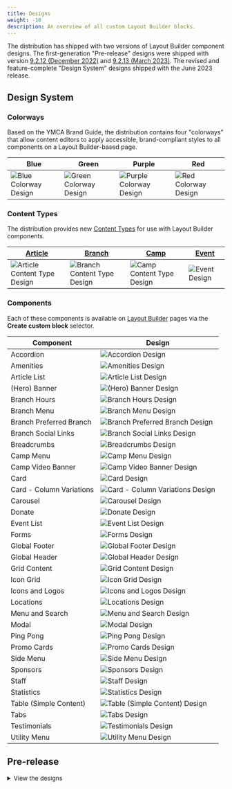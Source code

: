 ```yaml
---
title: Designs
weight: -10
description: An overview of all custom Layout Builder blocks.
---
```


The distribution has shipped with two versions of Layout Builder component designs. The first-generation "Pre-release" designs were shipped with version [9.2.12 (December 2022)](https://github.com/YCloudYUSA/yusaopeny/releases/tag/9.2.12.1) and [9.2.13 (March 2023)](https://github.com/YCloudYUSA/yusaopeny/releases/tag/9.2.13.0). The revised and feature-complete "Design System" designs shipped with the June 2023 release.

## Design System

### Colorways

Based on the YMCA Brand Guide, the distribution contains four "colorways" that allow content editors to apply accessible, brand-compliant styles to all components on a Layout Builder-based page.

| Blue                                                                                      | Green                                                                                       | Purple                                                                                        | Red                                                                                     |
|-------------------------------------------------------------------------------------------|---------------------------------------------------------------------------------------------|-----------------------------------------------------------------------------------------------|-----------------------------------------------------------------------------------------|
| ![Blue Colorway Design](<../../../../../assets/img/designs/lb-ui-kit/Blue Colourway.jpg>) | ![Green Colorway Design](<../../../../../assets/img/designs/lb-ui-kit/Green Colourway.jpg>) | ![Purple Colorway Design](<../../../../../assets/img/designs/lb-ui-kit/Purple Colourway.jpg>) | ![Red Colorway Design](<../../../../../assets/img/designs/lb-ui-kit/Red Colourway.jpg>) |

### Content Types

The distribution provides new [Content Types](../../content-types) for use with Layout Builder components.

| [Article](../../content-types/lb-article)                                                    | [Branch](../../content-types/lb-branch)                                                    | [Camp](../../content-types/lb-branch)                                                   | [Event](../../content-types/lb-event)                                                  |
|----------------------------------------------------------------------------------------------|--------------------------------------------------------------------------------------------|-----------------------------------------------------------------------------------------|----------------------------------------------------------------------------------------|
| ![Article Content Type Design](<../../../../../assets/img/designs/lb-ui-kit/Article CT.jpg>) | ![Branch Content Type Design](<../../../../../assets/img/designs/lb-ui-kit/Branch CT.jpg>) | ![Camp Content Type Design](<../../../../../assets/img/designs/lb-ui-kit/Camp CT.jpg>) | ![Event Design](<../../../../../assets/img/designs/lb-ui-kit/Event.jpg>) |

### Components

Each of these components is available on [Layout Builder](../) pages via the **Create custom block** selector.

| Component                | Design                                                                                                         |
|--------------------------|----------------------------------------------------------------------------------------------------------------|
| Accordion                | ![Accordion Design](<../../../../../assets/img/designs/lb-ui-kit/Accordion.jpg>)                               |
| Amenities                | ![Amenities Design](<../../../../../assets/img/designs/lb-ui-kit/Amenities.jpg>)                               |
| Article List             | ![Article List Design](<../../../../../assets/img/designs/lb-ui-kit/Article List.jpg>)                         |
| (Hero) Banner            | ![(Hero) Banner Design](<../../../../../assets/img/designs/lb-ui-kit/Banner.jpg>)                              |
| Branch Hours             | ![Branch Hours Design](<../../../../../assets/img/designs/lb-ui-kit/Branch Hours.jpg>)                         |
| Branch Menu              | ![Branch Menu Design](<../../../../../assets/img/designs/lb-ui-kit/Branch Menu.jpg>)                           |
| Branch Preferred Branch  | ![Branch Preferred Branch Design](<../../../../../assets/img/designs/lb-ui-kit/Branch Preferred Branch.jpg>)   |
| Branch Social Links      | ![Branch Social Links Design](<../../../../../assets/img/designs/lb-ui-kit/Branch Social Links.jpg>)           |
| Breadcrumbs              | ![Breadcrumbs Design](<../../../../../assets/img/designs/lb-ui-kit/Breadcrumbs.jpg>)                           |
| Camp Menu                | ![Camp Menu Design](<../../../../../assets/img/designs/lb-ui-kit/Camp Menu.jpg>)                               |
| Camp Video Banner        | ![Camp Video Banner Design](<../../../../../assets/img/designs/lb-ui-kit/Camp Video Banner.jpg>)               |
| Card                     | ![Card Design](<../../../../../assets/img/designs/lb-ui-kit/Card.jpg>)                                         |
| Card - Column Variations | ![Card - Column Variations Design](<../../../../../assets/img/designs/lb-ui-kit/Card - Column Variations.jpg>) |
| Carousel                 | ![Carousel Design](<../../../../../assets/img/designs/lb-ui-kit/Carousel.jpg>)                                 |
| Donate                   | ![Donate Design](<../../../../../assets/img/designs/lb-ui-kit/Donate.jpg>)                                     |                                     |
| Event List               | ![Event List Design](<../../../../../assets/img/designs/lb-ui-kit/Event List.jpg>)                             |
| Forms                    | ![Forms Design](<../../../../../assets/img/designs/lb-ui-kit/Forms.jpg>)                                       |
| Global Footer            | ![Global Footer Design](<../../../../../assets/img/designs/lb-ui-kit/Global Footer.jpg>)                       |
| Global Header            | ![Global Header Design](<../../../../../assets/img/designs/lb-ui-kit/Global Header.jpg>)                       |
| Grid Content             | ![Grid Content Design](<../../../../../assets/img/designs/lb-ui-kit/Grid Content.jpg>)                         |
| Icon Grid                | ![Icon Grid Design](<../../../../../assets/img/designs/lb-ui-kit/Icon Grid.png>)                               |
| Icons and Logos          | ![Icons and Logos Design](<../../../../../assets/img/designs/lb-ui-kit/Icons _ Other Branded Assets.jpg>)      |
| Locations                | ![Locations Design](<../../../../../assets/img/designs/lb-ui-kit/Locations.jpg>)                               |
| Menu and Search          | ![Menu and Search Design](<../../../../../assets/img/designs/lb-ui-kit/Menu and Search.jpg>)                   |
| Modal                    | ![Modal Design](<../../../../../assets/img/designs/lb-ui-kit/Modal.jpg>)                                       |
| Ping Pong                | ![Ping Pong Design](<../../../../../assets/img/designs/lb-ui-kit/Ping Pong.jpg>)                               |
| Promo Cards              | ![Promo Cards Design](<../../../../../assets/img/designs/lb-ui-kit/Promo Cards.jpg>)                           |
| Side Menu                | ![Side Menu Design](<../../../../../assets/img/designs/lb-ui-kit/Side Menu.jpg>)                               |
| Sponsors                 | ![Sponsors Design](<../../../../../assets/img/designs/lb-ui-kit/Sponsors.jpg>)                                 |
| Staff                    | ![Staff Design](<../../../../../assets/img/designs/lb-ui-kit/Staff.jpg>)                                       |
| Statistics               | ![Statistics Design](<../../../../../assets/img/designs/lb-ui-kit/Statistics.jpg>)                             |
| Table (Simple Content)   | ![Table (Simple Content) Design](<../../../../../assets/img/designs/lb-ui-kit/Table.jpg>)                      |
| Tabs                     | ![Tabs Design](<../../../../../assets/img/designs/lb-ui-kit/Tabs.jpg>)                                         |
| Testimonials             | ![Testimonials Design](<../../../../../assets/img/designs/lb-ui-kit/Testimonials.jpg>)                         |
| Utility Menu             | ![Utility Menu Design](<../../../../../assets/img/designs/lb-ui-kit/Utility Menu.jpg>)                         |

## Pre-release

<details>
<summary>View the designs</summary>

| Component                            | Mobile                                                                                                      | Desktop                                                                                                       |
|--------------------------------------|-------------------------------------------------------------------------------------------------------------|---------------------------------------------------------------------------------------------------------------|
| Accordion                            | ![Accordion Mobile Design](<../../../../../assets/img/designs/lb/Accordion Mobile.png>)                     | ![Accordion Desktop Design](<../../../../../assets/img/designs/lb/Accordion Desktop.png>)                     |
| Article (/News /Blog /Press Release) | ![Article Mobile Design](<../../../../../assets/img/designs/lb/Article Mobile.png>)                         | ![Article Desktop Design](<../../../../../assets/img/designs/lb/Article Desktop.png>)                         |
| Branch                               | ![Branch Location Mobile Design](<../../../../../assets/img/designs/lb/Branch Location Mobile.png>)         | ![Branch Location Desktop Design](<../../../../../assets/img/designs/lb/Branch Location Desktop.png>)         |
| Branch Amenities                     | ![Branch Amenities Mobile Design](<../../../../../assets/img/designs/lb/Branch Amenities Mobile.png>)       | ![Branch Amenities Desktop Design](<../../../../../assets/img/designs/lb/Branch Amenities Desktop.png>)       |
| Branch Hours                         | ![Branch Hours Mobile Design](<../../../../../assets/img/designs/lb/Branch Hours Mobile.png>)               | ![Branch Hours Desktop Design](<../../../../../assets/img/designs/lb/Branch Hours Desktop.png>)               |
| Branch Menu                          | ![Branch Menu Mobile Design](<../../../../../assets/img/designs/lb/Branch Menu Mobile.png>)                 | ![Branch Menu Desktop Design](<../../../../../assets/img/designs/lb/Branch Menu Desktop.png>)                 |
| Branch Social Links                  | ![Branch Social Links Mobile Design](<../../../../../assets/img/designs/lb/Branch Social Links Mobile.png>) | ![Branch Social Links Desktop Design](<../../../../../assets/img/designs/lb/Branch Social Links Desktop.png>) |
| Breadcrumbs                          | ![Breadcrumbs Mobile Design](<../../../../../assets/img/designs/lb/Breadcrumbs Mobile.png>)                 | ![Breadcrumbs Desktop Design](<../../../../../assets/img/designs/lb/Breadcrumbs Desktop.png>)                 |
| Cards                                | ![Cards Mobile Design](<../../../../../assets/img/designs/lb/Cards Mobile.png>)                             | ![Cards Desktop Design](<../../../../../assets/img/designs/lb/Cards Desktop.png>)                             |
| Carousels                            | ![Carousels Mobile Design](<../../../../../assets/img/designs/lb/Carousels Mobile.png>)                     | ![Carousels Desktop Design](<../../../../../assets/img/designs/lb/Carousels Desktop.png>)                     |
| Event                                | ![Events Mobile Design](<../../../../../assets/img/designs/lb/Events Mobile.png>)                           | ![Event Desktop Design](<../../../../../assets/img/designs/lb/Event Desktop.png>)                             |
| Grid Content                         | ![Grid Content Mobile Design](<../../../../../assets/img/designs/lb/Grid Content Mobile.png>)               | ![Grid Content Desktop Design](<../../../../../assets/img/designs/lb/Grid Content Desktop.png>)               |
| Hero Banner                          | ![Hero Banner Mobile Design](<../../../../../assets/img/designs/lb/Hero Banner Mobile.png>)                 | ![Hero Banner Desktop Design](<../../../../../assets/img/designs/lb/Hero Banner Desktop.png>)                 |
| Modals                               | ![Modals Mobile Design](<../../../../../assets/img/designs/lb/Modals Mobile.png>)                           | ![Modals Desktop Design](<../../../../../assets/img/designs/lb/Modals Desktop.png>)                           |
| Modals                               | ![Modals Mobile Design](<../../../../../assets/img/designs/lb/Modals Mobile.png>)                           | ![Modals Desktop Design](<../../../../../assets/img/designs/lb/Modals Desktop.png>)                           |
| Partners (/Sponsors)                 | ![Sponsors Mobile Design](<../../../../../assets/img/designs/lb/Sponsors Mobile.png>)                       | ![Sponsors Desktop Design](<../../../../../assets/img/designs/lb/Sponsors Desktop.png>)                       |
| Ping Pong                            | ![Ping Pong Mobile Design](<../../../../../assets/img/designs/lb/Ping Pong Mobile.png>)                     | ![Ping Pong Desktop Design](<../../../../../assets/img/designs/lb/Ping Pong Desktop.png>)                     |
| Promo Cards                          | ![Promo Cards Mobile Design](<../../../../../assets/img/designs/lb/Promo Cards Mobile.png>)                 | ![Promo Cards Desktop Design](<../../../../../assets/img/designs/lb/Promo Cards Desktop.png>)                 |
| Simple Menu                          | ![Simple Menu Mobile Design](<../../../../../assets/img/designs/lb/Simple Menu Mobile.png>)                 | ![Simple Menu Desktop Design](<../../../../../assets/img/designs/lb/Simple Menu Desktop.png>)                 |
| Staff                                | ![Staff Mobile Design](<../../../../../assets/img/designs/lb/Staff Mobile.png>)                             | ![Staff Desktop Design](<../../../../../assets/img/designs/lb/Staff Desktop.png>)                             |
| Statistics                           | ![Statistics Mobile Design](<../../../../../assets/img/designs/lb/Statistics Mobile.png>)                   | ![Statistics Desktop Design](<../../../../../assets/img/designs/lb/Statistics Desktop.png>)                   |
| Tables                               | ![Tables Mobile Design](<../../../../../assets/img/designs/lb/Tables Mobile.png>)                           | ![Tables Desktop Design](<../../../../../assets/img/designs/lb/Tables Desktop.png>)                           |
| Tabs                                 | ![Tabs Mobile Design](<../../../../../assets/img/designs/lb/Tabs Mobile.png>)                               | ![Tabs Desktop Design](<../../../../../assets/img/designs/lb/Tabs Desktop.png>)                               |
| Testimonials                         | ![Testimonials Mobile Design](<../../../../../assets/img/designs/lb/Testimonials Mobile.png>)               | ![Testimonials Desktop Design](<../../../../../assets/img/designs/lb/Testimonials Desktop.png>)               |
| Webforms                             | ![Webforms Mobile Design](<../../../../../assets/img/designs/lb/Webforms Mobile.png>)                       | ![Webforms Desktop Design](<../../../../../assets/img/designs/lb/Webforms Desktop.png>)                       |
</details>

